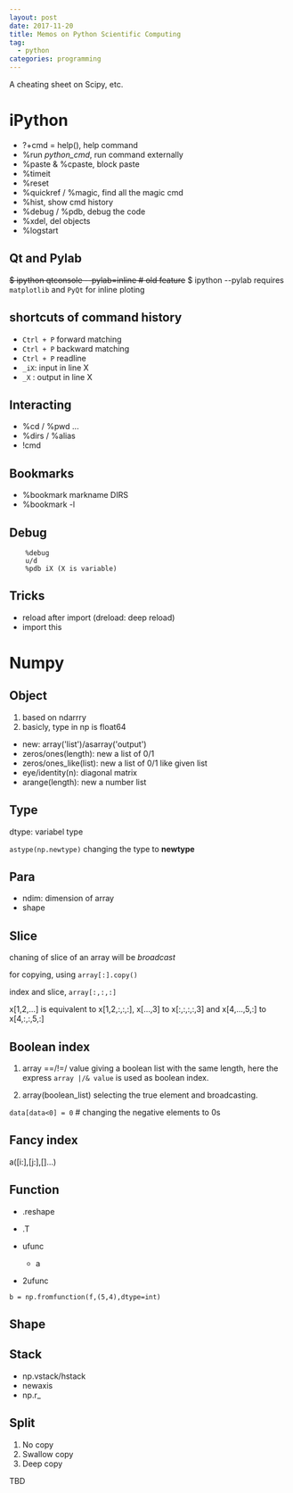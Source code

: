 ```yaml
---
layout: post
date: 2017-11-20
title: Memos on Python Scientific Computing 
tag: 
  - python
categories: programming
---
```


A cheating sheet on Scipy, etc.

# iPython

- ?+cmd = help(), help command
- %run _python_cmd_, run command externally
- %paste & %cpaste, block paste
- %timeit
- %reset
- %quickref / %magic, find all the magic cmd
- %hist, show cmd history
- %debug / %pdb, debug the code
- %xdel, del objects
- %logstart

## Qt and Pylab
~~$ ipython qtconsole --pylab=inline # old feature~~
$ ipython --pylab
requires `matplotlib` and `PyQt` for inline ploting

## shortcuts of command history

- `Ctrl + P` forward matching
- `Ctrl + P` backward matching
- `Ctrl + P` readline
- `_iX`: input in line X
- `_X` : output in line X

## Interacting

- %cd / %pwd ...
- %dirs / %alias
- !cmd

## Bookmarks

- %bookmark markname DIRS
- %bookmark -l

## Debug

`````````````````````````````````````
    %debug
    u/d
    %pdb iX (X is variable)
`````````````````````````````````````

## Tricks

- reload after import (dreload: deep reload)
- import this 


# Numpy

## Object

1. based on ndarrry
2. basicly, type in np is float64

- new: array('list')/asarray('output')
- zeros/ones(length): new a list of 0/1
- zeros/ones_like(list): new a list of 0/1 like given list
- eye/identity(n): diagonal matrix
- arange(length): new a number list

## Type

dtype: variabel type

`astype(np.newtype)` changing the type to **newtype**

## Para

- ndim: dimension of array
- shape

## Slice

chaning of slice of an array will be *broadcast* 

for copying, using `array[:].copy()`

index and slice, `array[:,:,:]`

x[1,2,...] is equivalent to x[1,2,:,:,:],
x[...,3] to x[:,:,:,:,3] and
x[4,...,5,:] to x[4,:,:,5,:]


## Boolean index

1. array ==/!=/ value giving a boolean list with the same length, here the express `array |/& value` is used as boolean index.

2. array(boolean_list) selecting the true element and broadcasting.

`data[data<0] = 0` # changing the negative elements to 0s

## Fancy index

a([i:],[j:],[]...)

## Function

- .reshape
- .T

- ufunc
  - a
- 2ufunc

`b = np.fromfunction(f,(5,4),dtype=int)`

## Shape

## Stack

- np.vstack/hstack
- newaxis
- np.r_

## Split

1. No copy
2. Swallow copy
3. Deep copy

TBD